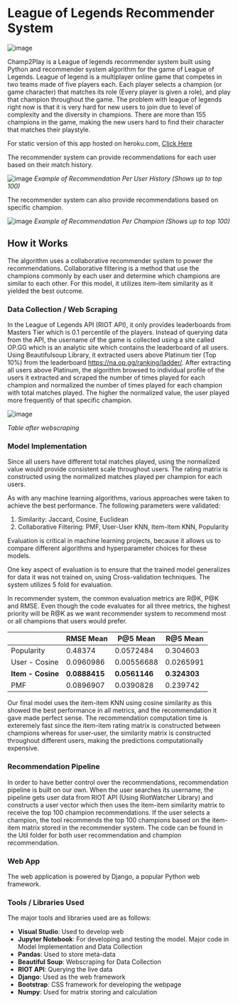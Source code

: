 # League of Legends Recommender System
![image](https://user-images.githubusercontent.com/17075250/116634200-6cdb5980-a929-11eb-92d2-230ab3da1354.png)

Champ2Play is a League of legends recommender system  built using Python and recommender system algorithm for the game of League of Legends. League of legend is a multiplayer online game that competes in two teams made of five players each. Each player selects a champion (or game character) that matches its role (Every player is given a role), and play that champion throughout the game. The problem with league of legends right now is that it is very hard for new users to join due to level of complexity and the diversity in champions. There are more than 155 champions in the game, making the new users hard to find their character that matches their playstyle.

For static version of this app hosted on heroku.com, [Click Here](https://champ2play.herokuapp.com/")

The recommender system can provide recommendations for each user based on their match history.

![image](https://user-images.githubusercontent.com/17075250/116634343-c0e63e00-a929-11eb-8468-c11f7e43e6ec.png)
*Example of Recommendation Per User History (Shows up to top 100)*

The recommender system can also provide recommendations based on specific champion.

![image](https://user-images.githubusercontent.com/17075250/116634411-ef641900-a929-11eb-9cde-80ed6348c291.png)
*Example of Recommendation Per Champion (Shows up to top 100)*

## How it Works
The algorithm uses a collaborative recommender system to power the recommendations. Collaborative filtering is a method that use the  champions commonly by each user and determine which champions are similar to each other. For this model, it utilizes item-item similarity as it yielded the best outcome.

### Data Collection / Web Scraping
In the League of Legends API (RIOT API), it only provides leaderboards from Masters Tier which is 0.1 percentile of the players. Instead of querying data from the API, the username of the game is collected using a site called OP.GG which is an analytic site which contains the leaderboard of all users. Using Beautifulsoup Library, it extracted users above Platinum tier (Top 10%) from the leaderboard https://na.op.gg/ranking/ladder/. After extracting all users above Platinum, the algorithm browsed to individual profile of the users it extracted and scraped the number of times played for each champion and normalized the number of times played for each champion with total matches played. The higher the normalized value, the user played more frequently of that specific champion.

![image](https://user-images.githubusercontent.com/17075250/116634804-153ded80-a92b-11eb-9928-a02e7e9ad351.png)

*Table after webscraping*

### Model Implementation
Since all users have different total matches played, using the normalized value would provide consistent scale throughout users. The rating matrix is constructed using the normalized matches played per champion for each users.

As with any machine learning algorithms, various approaches were taken to achieve the best performance. The following parameters were validated:
1. Similarity: Jaccard, Cosine, Euclidean
2. Collaborative Filtering: PMF, User-User KNN, Item-Item KNN, Popularity

Evaluation is critical in machine learning projects, because it allows us to compare different algorithms and hyperparameter choices for these models.

One key aspect of evaluation is to ensure that the trained model generalizes for data it was not trained on, using Cross-validation techniques. The system utilizes 5 fold for evaluation.

In recommender system, the common evaluation metrics are R@K, P@K and RMSE. Even though the code evaluates for all three metrics, the highest priority will be R@K as we want recommender system to recommend most or all champions that users would prefer.

|                 | RMSE Mean	      | P@5 Mean        | R@5 Mean      |
| --------------- | --------------- | --------------- |---------------|
| Popularity      | 0.48374	        | 0.0572484       |0.304603       |
| User - Cosine   | 0.0960986	      | 0.00556688	    |0.0265991      |
|**Item - Cosine**| **0.0888415**  | **0.0561146**   |**0.324303**   |
| PMF             | 0.0896907       |0.0390828        | 0.239742      |

Our final model uses the item-item KNN using cosine similarity as this showed the best performance in all metrics, and the recommendation it gave made perfect sense. The recommendation computation time is exteremely fast since the item-item rating matrix is constructed between champions whereas for user-user, the similarity matrix is constructed throughout different users, making the predictions computationally expensive.

### Recommendation Pipeline
In order to have better control over the recommendations, recommendation pipeline is built on our own. When the user searches its username, the pipeline gets user data from RIOT API (Using RiotWatcher Library) and constructs a user vector which then uses the item-item similarity matrix to receive the top 100 champion recommendations. If the user selects a champion, the tool recommends the top 100 champions based on the item-item matrix stored in the recommender system. The code can be found in the Util folder for both user recommendation and champion recommendation.

### Web App
The web application is powered by Django, a popular Python web framework. 

### Tools / Libraries Used
The major tools and libraries used are as follows:
* **Visual Studio**: Used to develop web
* **Jupyter Notebook**: For developing and testing the model. Major code in Model Implementation and Data Collection
* **Pandas**: Used to store meta-data
* **Beautiful Soup**: Webscraping for Data Collection
* **RIOT API**: Querying the live data
* **Django**: Used as the web framework
* **Bootstrap**: CSS framework for developing the webpage
* **Numpy**: Used for matrix storing and calculation
